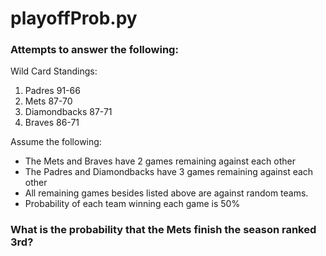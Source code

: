 # playoffProb.py

### Attempts to answer the following:

Wild Card Standings:
1. Padres 91-66
2. Mets 87-70
3. Diamondbacks 87-71
4. Braves 86-71

Assume the following:
- The Mets and Braves have 2 games remaining against each other
- The Padres and Diamondbacks have 3 games remaining against each other
- All remaining games besides listed above are against random teams.
- Probability of each team winning each game is 50%

### What is the probability that the Mets finish the season ranked 3rd?